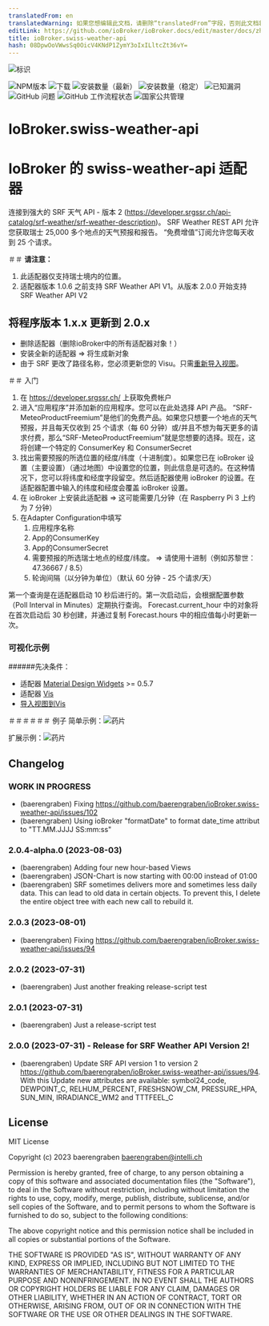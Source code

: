 ```yaml
---
translatedFrom: en
translatedWarning: 如果您想编辑此文档，请删除“translatedFrom”字段，否则此文档将再次自动翻译
editLink: https://github.com/ioBroker/ioBroker.docs/edit/master/docs/zh-cn/adapterref/iobroker.swiss-weather-api/README.md
title: ioBroker.swiss-weather-api
hash: 08DpwOoVWwsSq0OicV4KNdP1ZymY3oIxILltcZt36vY=
---
```

![标识](../../../en/adapterref/iobroker.swiss-weather-api/admin/swiss-weather-api.png)

![NPM版本](http://img.shields.io/npm/v/iobroker.swiss-weather-api.svg)
![下载](https://img.shields.io/npm/dm/iobroker.swiss-weather-api.svg)
![安装数量（最新）](http://iobroker.live/badges/swiss-weather-api-installed.svg)
![安装数量（稳定）](http://iobroker.live/badges/swiss-weather-api-stable.svg)
![已知漏洞](https://snyk.io/test/github/baerengraben/ioBroker.swiss-weather-api/badge.svg)
![GitHub 问题](https://img.shields.io/github/issues/baerengraben/ioBroker.swiss-weather-api?logo=github&style=flat-square)
![GitHub 工作流程状态](https://img.shields.io/github/actions/workflow/status/baerengraben/ioBroker.swiss-weather-api/test-and-release.yml?branch=master&logo=github&style=flat-square)
![国家公共管理](https://nodei.co/npm/iobroker.swiss-weather-api.png?downloads=true)

# IoBroker.swiss-weather-api
# IoBroker 的 swiss-weather-api 适配器
连接到强大的 SRF 天气 API - 版本 2 (https://developer.srgssr.ch/api-catalog/srf-weather/srf-weather-description)。
SRF Weather REST API 允许您获取瑞士 25,000 多个地点的天气预报和报告。 “免费增值”订阅允许您每天收到 25 个请求。

＃＃ **请注意：**
1. 此适配器仅支持瑞士境内的位置。
1. 适配器版本 1.0.6 之前支持 SRF Weather API V1。从版本 2.0.0 开始支持 SRF Weather API V2

## **将程序版本 1.x.x 更新到 2.0.x**
- 删除适配器（删除ioBroker中的所有适配器对象！）
- 安装全新的适配器 => 将生成新对象
- 由于 SRF 更改了路径名称，您必须更新您的 Visu。只需[重新导入视图](https://github.com/baerengraben/ioBroker.swiss-weather-api/tree/master/views)。

＃＃ 入门
1. 在 https://developer.srgssr.ch/ 上获取免费帐户
1. 进入“应用程序”并添加新的应用程序。您可以在此处选择 API 产品。 “SRF-MeteoProductFreemium”是他们的免费产品。如果您只想要一个地点的天气预报，并且每天仅收到 25 个请求（每 60 分钟）或/并且不想为每天更多的请求付费，那么“SRF-MeteoProductFreemium”就是您想要的选择。现在，这将创建一个特定的 ConsumerKey 和 ConsumerSecret
1. 找出需要预报的所选位置的经度/纬度（十进制度）。如果您已在 ioBroker 设置（主要设置）（通过地图）中设置您的位置，则此信息是可选的。在这种情况下，您可以将纬度和经度字段留空。然后适配器使用 ioBroker 的设置。在适配器配置中输入的纬度和经度会覆盖 ioBroker 设置。
1. 在 ioBroker 上安装此适配器 => 这可能需要几分钟（在 Raspberry Pi 3 上约为 7 分钟）
1. 在Adapter Configuration中填写
   1. 应用程序名称
   1. App的ConsumerKey
   1. App的ConsumerSecret
   1. 需要预报的所选瑞士地点的经度/纬度。 => 请使用十进制（例如苏黎世：47.36667 / 8.5）
   1. 轮询间隔（以分钟为单位）（默认 60 分钟 - 25 个请求/天）

第一个查询是在适配器启动 10 秒后进行的。第一次启动后，会根据配置参数（Poll Interval in Minutes）定期执行查询。
Forecast.current_hour 中的对象将在首次启动后 30 秒创建，并通过复制 Forecast.hours 中的相应值每小时更新一次。

### 可视化示例
######先决条件：
* 适配器 [Material Design Widgets](https://github.com/Scrounger/ioBroker.vis-materialdesign) >= 0.5.7
* 适配器 [Vis](https://github.com/iobroker/iobroker.vis/blob/master/README.md)
* [导入视图到Vis](https://github.com/baerengraben/ioBroker.swiss-weather-api/tree/master/views)

＃＃＃＃＃＃ 例子
简单示例：![药片](../../../en/adapterref/iobroker.swiss-weather-api/doc/Wettervorhersage_visu_anim.gif)

扩展示例：![药片](../../../en/adapterref/iobroker.swiss-weather-api/doc/Wettervorhersage_visu_anim2.gif)

## Changelog

<!--
  Placeholder for the next version (at the beginning of the line):
  ### **WORK IN PROGRESS**
-->

### **WORK IN PROGRESS**
* (baerengraben) Fixing https://github.com/baerengraben/ioBroker.swiss-weather-api/issues/102
* (baerengraben) Using ioBroker "formatDate" to format date_time attribut to "TT.MM.JJJJ SS:mm:ss"

### 2.0.4-alpha.0 (2023-08-03)
* (baerengraben) Adding four new hour-based Views 
* (baerengraben) JSON-Chart is now starting with 00:00 instead of 01:00 
* (baerengraben) SRF sometimes delivers more and sometimes less daily data. This can lead to old data in certain objects. To prevent this, I delete the entire object tree with each new call to rebuild it.

### 2.0.3 (2023-08-01)
* (baerengraben) Fixing https://github.com/baerengraben/ioBroker.swiss-weather-api/issues/94

### 2.0.2 (2023-07-31)
* (baerengraben) Just another freaking release-script test

### 2.0.1 (2023-07-31)
* (baerengraben) Just a release-script test

### 2.0.0 (2023-07-31) - Release for SRF Weather API Version 2!
* (baerengraben) Update SRF API version 1 to version 2 https://github.com/baerengraben/ioBroker.swiss-weather-api/issues/94. With this Update new attributes are available: symbol24_code, DEWPOINT_C, RELHUM_PERCENT, FRESHSNOW_CM, PRESSURE_HPA, SUN_MIN, IRRADIANCE_WM2 and TTTFEEL_C

## License
MIT License

Copyright (c) 2023 baerengraben <baerengraben@intelli.ch>

Permission is hereby granted, free of charge, to any person obtaining a copy
of this software and associated documentation files (the "Software"), to deal
in the Software without restriction, including without limitation the rights
to use, copy, modify, merge, publish, distribute, sublicense, and/or sell
copies of the Software, and to permit persons to whom the Software is
furnished to do so, subject to the following conditions:

The above copyright notice and this permission notice shall be included in all
copies or substantial portions of the Software.

THE SOFTWARE IS PROVIDED "AS IS", WITHOUT WARRANTY OF ANY KIND, EXPRESS OR
IMPLIED, INCLUDING BUT NOT LIMITED TO THE WARRANTIES OF MERCHANTABILITY,
FITNESS FOR A PARTICULAR PURPOSE AND NONINFRINGEMENT. IN NO EVENT SHALL THE
AUTHORS OR COPYRIGHT HOLDERS BE LIABLE FOR ANY CLAIM, DAMAGES OR OTHER
LIABILITY, WHETHER IN AN ACTION OF CONTRACT, TORT OR OTHERWISE, ARISING FROM,
OUT OF OR IN CONNECTION WITH THE SOFTWARE OR THE USE OR OTHER DEALINGS IN THE
SOFTWARE.